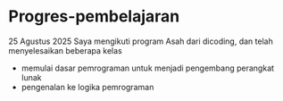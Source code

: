 # Progres-pembelajaran

25 Agustus 2025
Saya mengikuti program Asah dari dicoding, dan telah menyelesaikan beberapa kelas
- memulai dasar pemrograman untuk menjadi pengembang perangkat lunak
- pengenalan ke logika pemrograman
